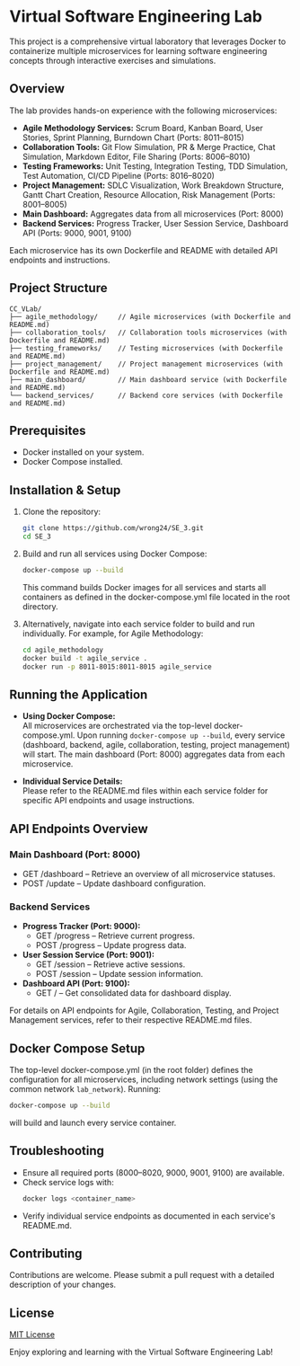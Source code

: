 # Virtual Software Engineering Lab

This project is a comprehensive virtual laboratory that leverages Docker to containerize multiple microservices for learning software engineering concepts through interactive exercises and simulations.

## Overview

The lab provides hands-on experience with the following microservices:

- **Agile Methodology Services:** Scrum Board, Kanban Board, User Stories, Sprint Planning, Burndown Chart (Ports: 8011–8015)
- **Collaboration Tools:** Git Flow Simulation, PR & Merge Practice, Chat Simulation, Markdown Editor, File Sharing (Ports: 8006–8010)
- **Testing Frameworks:** Unit Testing, Integration Testing, TDD Simulation, Test Automation, CI/CD Pipeline (Ports: 8016–8020)
- **Project Management:** SDLC Visualization, Work Breakdown Structure, Gantt Chart Creation, Resource Allocation, Risk Management (Ports: 8001–8005)
- **Main Dashboard:** Aggregates data from all microservices (Port: 8000)
- **Backend Services:** Progress Tracker, User Session Service, Dashboard API (Ports: 9000, 9001, 9100)

Each microservice has its own Dockerfile and README with detailed API endpoints and instructions.

## Project Structure

```
CC_VLab/
├── agile_methodology/     // Agile microservices (with Dockerfile and README.md)
├── collaboration_tools/   // Collaboration tools microservices (with Dockerfile and README.md)
├── testing_frameworks/    // Testing microservices (with Dockerfile and README.md)
├── project_management/    // Project management microservices (with Dockerfile and README.md)
├── main_dashboard/        // Main dashboard service (with Dockerfile and README.md)
└── backend_services/      // Backend core services (with Dockerfile and README.md)
```

## Prerequisites

- Docker installed on your system.
- Docker Compose installed.

## Installation & Setup

1. Clone the repository:

   ```bash
   git clone https://github.com/wrong24/SE_3.git
   cd SE_3
   ```

2. Build and run all services using Docker Compose:

   ```bash
   docker-compose up --build
   ```

   This command builds Docker images for all services and starts all containers as defined in the docker-compose.yml file located in the root directory.

3. Alternatively, navigate into each service folder to build and run individually. For example, for Agile Methodology:
   ```bash
   cd agile_methodology
   docker build -t agile_service .
   docker run -p 8011-8015:8011-8015 agile_service
   ```

## Running the Application

- **Using Docker Compose:**  
  All microservices are orchestrated via the top-level docker-compose.yml. Upon running `docker-compose up --build`, every service (dashboard, backend, agile, collaboration, testing, project management) will start. The main dashboard (Port: 8000) aggregates data from each microservice.

- **Individual Service Details:**  
  Please refer to the README.md files within each service folder for specific API endpoints and usage instructions.

## API Endpoints Overview

### Main Dashboard (Port: 8000)

- GET /dashboard – Retrieve an overview of all microservice statuses.
- POST /update – Update dashboard configuration.

### Backend Services

- **Progress Tracker (Port: 9000):**
  - GET /progress – Retrieve current progress.
  - POST /progress – Update progress data.
- **User Session Service (Port: 9001):**
  - GET /session – Retrieve active sessions.
  - POST /session – Update session information.
- **Dashboard API (Port: 9100):**
  - GET / – Get consolidated data for dashboard display.

For details on API endpoints for Agile, Collaboration, Testing, and Project Management services, refer to their respective README.md files.

## Docker Compose Setup

The top-level docker-compose.yml (in the root folder) defines the configuration for all microservices, including network settings (using the common network `lab_network`). Running:

```bash
docker-compose up --build
```

will build and launch every service container.

## Troubleshooting

- Ensure all required ports (8000–8020, 9000, 9001, 9100) are available.
- Check service logs with:
  ```bash
  docker logs <container_name>
  ```
- Verify individual service endpoints as documented in each service's README.md.

## Contributing

Contributions are welcome. Please submit a pull request with a detailed description of your changes.

## License

[MIT License](LICENSE)

Enjoy exploring and learning with the Virtual Software Engineering Lab!
